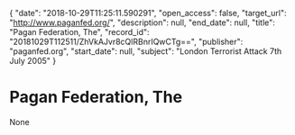 {
  "date": "2018-10-29T11:25:11.590291", 
  "open_access": false, 
  "target_url": "http://www.paganfed.org/", 
  "description": null, 
  "end_date": null, 
  "title": "Pagan Federation, The", 
  "record_id": "20181029T112511/ZhVkAJvr8cQlRBnrIQwCTg==", 
  "publisher": "paganfed.org", 
  "start_date": null, 
  "subject": "London Terrorist Attack 7th July 2005"
}

# Pagan Federation, The

None